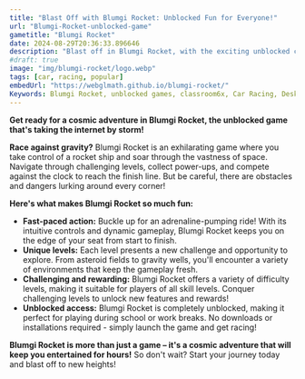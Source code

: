 ```yaml
---
title: "Blast Off with Blumgi Rocket: Unblocked Fun for Everyone!"
url: "Blumgi-Rocket-unblocked-game"
gametitle: "Blumgi Rocket"
date: 2024-08-29T20:36:33.896646
description: "Blast off in Blumgi Rocket, with the exciting unblocked car racing game! Race through challenging levels, collect power-ups, and test your skills in this thrilling space adventure. Play Blumgi Rocket now and have ultimate fun!"
#draft: true
image: "img/blumgi-rocket/logo.webp"
tags: [car, racing, popular]
embedUrl: "https://webglmath.github.io/blumgi-rocket/"
Keywords: Blumgi Rocket, unblocked games, classroom6x, Car Racing, Desktop, Blumgi Rocket Github, Blumgi Rocket Download, Blumgi Rocket Apk, Blumgi Rocket Unblocked, Blumgi Rocket Full Screen, How Many Levels Are in Blumgi Rocket, Blumgi Basketball, Blumgi Castle.
---
```


**Get ready for a cosmic adventure in Blumgi Rocket, the unblocked game that's taking the internet by storm!** 

**Race against gravity?** Blumgi Rocket is an exhilarating game where you take control of a rocket ship and soar through the vastness of space. Navigate through challenging levels, collect power-ups, and compete against the clock to reach the finish line. But be careful, there are obstacles and dangers lurking around every corner!

**Here's what makes Blumgi Rocket so much fun:**

* **Fast-paced action:** Buckle up for an adrenaline-pumping ride! With its intuitive controls and dynamic gameplay, Blumgi Rocket keeps you on the edge of your seat from start to finish.
* **Unique levels:**  Each level presents a new challenge and opportunity to explore.  From asteroid fields to gravity wells, you'll encounter a variety of environments that keep the gameplay fresh.
* **Challenging and rewarding:**  Blumgi Rocket offers a variety of difficulty levels, making it suitable for players of all skill levels. Conquer challenging levels to unlock new features and rewards!
* **Unblocked access:** Blumgi Rocket is completely unblocked, making it perfect for playing during school or work breaks. No downloads or installations required - simply launch the game and get racing!

**Blumgi Rocket is more than just a game – it's a cosmic adventure that will keep you entertained for hours!**  So don't wait?  Start your journey today and blast off to new heights!